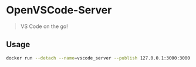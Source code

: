 # OpenVSCode-Server

> VS Code on the go!

## Usage

```bash
docker run --detach --name=vscode_server --publish 127.0.0.1:3000:3000 --restart=unless-stopped crazyuploader/vscode_server
```
